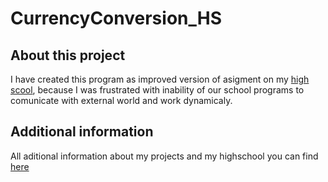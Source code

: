 # CurrencyConversion_HS
## About this project
I have created this program as improved version of asigment on my [high scool](https://www.cichnovabrno.cz/), because I was frustrated with inability of our school programs to comunicate with external world and work dynamicaly.
## Additional information
All aditional information about my projects and my highschool you can find [here](https://ajsya.github.io/rickroll/)
